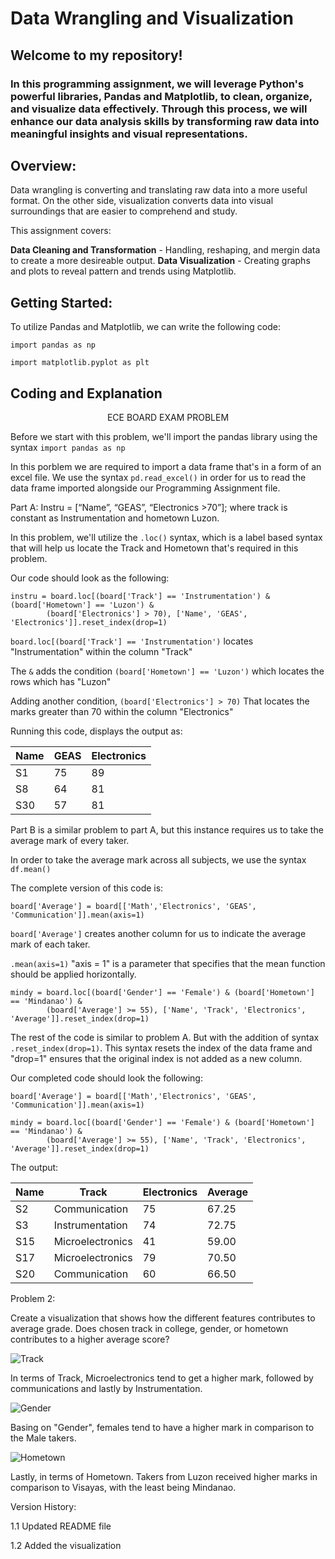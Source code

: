 # Data Wrangling and Visualization
## Welcome to my repository!
### In this programming assignment, we will leverage Python's powerful libraries, Pandas and Matplotlib, to clean, organize, and visualize data effectively. Through this process, we will enhance our data analysis skills by transforming raw data into meaningful insights and visual representations.

## Overview:

Data wrangling is converting and translating raw data into a more useful format. 
On the other side, visualization converts data into visual surroundings that are easier to comprehend and study.

This assignment covers:

**Data Cleaning and Transformation** - Handling, reshaping, and mergin data to create a more desireable output.
**Data Visualization** - Creating graphs and plots to reveal pattern and trends using Matplotlib.


## Getting Started:
To utilize Pandas and Matplotlib, we can write the following code:
```
import pandas as np
```

```
import matplotlib.pyplot as plt
```
## Coding and Explanation

<p align="center"> ECE BOARD EXAM PROBLEM
</p>  

Before we start with this problem, we'll import the pandas library using the syntax ```import pandas as np```

In this porblem we are required to import a data frame that's in a form of an excel file. We use the syntax ```pd.read_excel()``` in order for us to read the data frame imported alongside our Programming Assignment file. 

Part A:  Instru = [“Name”, “GEAS”, “Electronics >70”]; where track is constant as
Instrumentation and hometown Luzon.

In this problem, we'll utilize the ```.loc()``` syntax, which is a label based syntax that will help us locate the Track and Hometown that's required in this problem.

Our code should look as the following:
```
instru = board.loc[(board['Track'] == 'Instrumentation') & (board['Hometown'] == 'Luzon') & 
        (board['Electronics'] > 70), ['Name', 'GEAS', 'Electronics']].reset_index(drop=1)
```
```board.loc[(board['Track'] == 'Instrumentation')``` locates "Instrumentation" within the column "Track"

The ```&``` adds the condition ```(board['Hometown'] == 'Luzon')```  which locates the rows which has "Luzon"

Adding another condition, ```(board['Electronics'] > 70)``` That locates the marks greater than 70 within the column "Electronics"


Running this code, displays the output as:


| Name | GEAS | Electronics |
|------|------|-------------|
| S1   | 75   | 89          |
| S8   | 64   | 81          |
| S30  | 57   | 81          |



Part B is a similar problem to part A, but this instance requires us to take the average mark of every taker.

In order to take the average mark across all subjects, we use the syntax ```df.mean()```

The complete version of this code is:

```
board['Average'] = board[['Math','Electronics', 'GEAS', 'Communication']].mean(axis=1)
```

```board['Average']``` creates another column for us to indicate the average mark of each taker.

```.mean(axis=1)``` "axis = 1" is a parameter that specifies that the mean function should be applied horizontally.

```
mindy = board.loc[(board['Gender'] == 'Female') & (board['Hometown'] == 'Mindanao') & 
        (board['Average'] >= 55), ['Name', 'Track', 'Electronics', 'Average']].reset_index(drop=1)
```
The rest of the code is similar to problem A. But with the addition of syntax ```.reset_index(drop=1)```. This syntax resets the index of the data frame and "drop=1" ensures that the original index is not added as a new column.

Our completed code should look the following:

```
board['Average'] = board[['Math','Electronics', 'GEAS', 'Communication']].mean(axis=1)

mindy = board.loc[(board['Gender'] == 'Female') & (board['Hometown'] == 'Mindanao') & 
        (board['Average'] >= 55), ['Name', 'Track', 'Electronics', 'Average']].reset_index(drop=1)
```

The output:

| Name | Track            | Electronics | Average |
|------|------------------|-------------|---------|
| S2   | Communication    | 75          | 67.25   |
| S3   | Instrumentation   | 74          | 72.75   |
| S15  | Microelectronics  | 41          | 59.00   |
| S17  | Microelectronics  | 79          | 70.50   |
| S20  | Communication     | 60          | 66.50   |


Problem 2:

Create a visualization that shows how the different features contributes to average grade. Does
chosen track in college, gender, or hometown contributes to a higher average score?

![Track](graphTra.png)

In terms of Track, Microelectronics tend to get a higher mark, followed by communications and lastly by Instrumentation. 

![Gender](graphGen.png)

Basing on "Gender", females tend to have a higher mark in comparison to the Male takers.

![Hometown](graphHome.png)

Lastly, in terms of Hometown. Takers from Luzon received higher marks in comparison to Visayas, with the least being Mindanao. 


Version History:

1.1 Updated README file

1.2 Added the visualization

